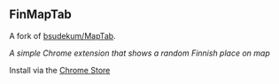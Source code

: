 ## FinMapTab

A fork of [bsudekum/MapTab](https://github.com/bsudekum/MapTab). 

*A simple Chrome extension that shows a random Finnish place on map*

Install via the [Chrome Store](https://chrome.google.com/webstore/detail/finmaptab/gchdfghmhfgcgjdbeablffhadpijgede)

